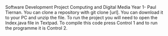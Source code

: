 Software Development Project Computing and Digital Media Year 1- Paul Tiernan. You can clone a repository with git clone [url]. You can download it to your PC and unzip the file. To run the project you will need to open the Index.java file in Textpad. To compile this code press Control 1 and to run the programme it is Control 2.
